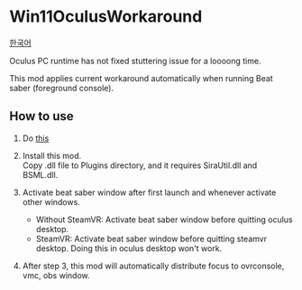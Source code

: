# Win11OculusWorkaround

[한국어](./docs/README.ko.md)

Oculus PC runtime has not fixed stuttering issue for a loooong time.

This mod applies current workaround automatically when running Beat saber (foreground console).

## How to use

1. Do [this](https://www.reddit.com/r/oculus/comments/qq4b0h/windows_11_stutter_fix_finally_found_a_solution/)

2. Install this mod.<br />
Copy .dll file to Plugins directory, and it requires SiraUtil.dll and BSML.dll.

3. Activate beat saber window after first launch and whenever activate other windows.
    - Without SteamVR: Activate beat saber window before quitting oculus desktop.
    - SteamVR: Activate beat saber window before quitting steamvr desktop. Doing this in oculus desktop won't work.

4. After step 3, this mod will automatically distribute focus to ovrconsole, vmc, obs window.